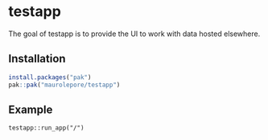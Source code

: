 
<!-- README.md is generated from README.Rmd. Please edit that file -->

# testapp

<!-- badges: start -->
<!-- badges: end -->

The goal of testapp is to provide the UI to work with data hosted
elsewhere.

## Installation

``` r
install.packages("pak")
pak::pak("maurolepore/testapp")
```

## Example

    testapp::run_app("/")
